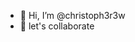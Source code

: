 - 👋 Hi, I’m @christoph3r3w
- 👀 let's collaborate
<!---
christoph3r3w/christoph3r3w is a ✨ special ✨ repository because its `README.md` (this file) appears on your GitHub profile.
You can click the Preview link to take a look at your changes.
--->
